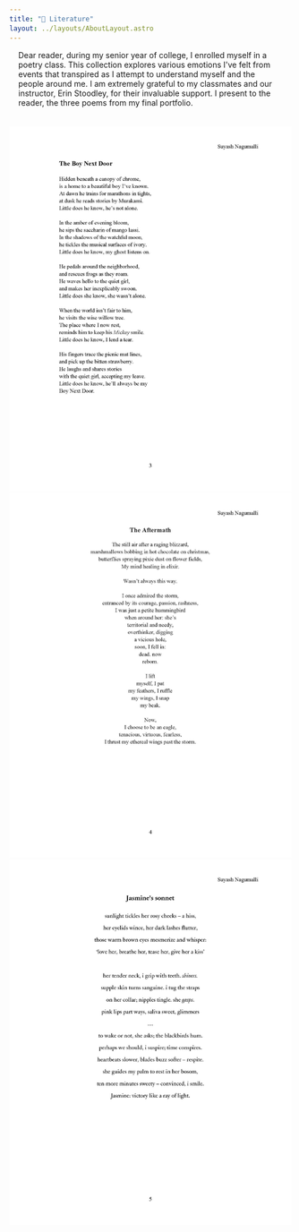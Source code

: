 ```yaml
---
title: "📔 Literature"
layout: ../layouts/AboutLayout.astro
---
```

<div style = "margin-left: 1rem; margin-right: 1rem;">
Dear reader, during my senior year of college, I enrolled myself in a poetry class. This collection explores various emotions I've felt from events that transpired as I attempt to understand myself and the people around me. I am extremely grateful to my classmates and our instructor, Erin Stoodley, for their invaluable support. I present to the reader, the three poems from my final portfolio.
</div>
<br>
<br>
  <img src="/src/assets/images/The boy next door.jpg" alt="Poem 3" />
    <img src="/src/assets/images/The aftermath.jpg" alt="Poem 2" />
  <img src="/src/assets/images/Jasmine's sonnet.jpg" alt="Poem 1" />

